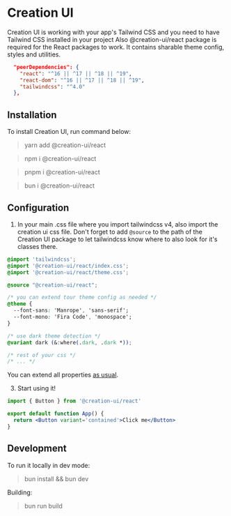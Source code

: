 # Creation UI

Creation UI is working with your app's Tailwind CSS and you need to have Tailwind CSS installed in your project
Also @creation-ui/react package is required for the React packages to work. It contains sharable theme config, styles and utilities.

```json
  "peerDependencies": {
    "react": "^16 || ^17 || ^18 || ^19",
    "react-dom": "^16 || ^17 || ^18 || ^19",
    "tailwindcss": "^4.0"
  },
```

## Installation

To install Creation UI, run command below:

> yarn add @creation-ui/react

> npm i @creation-ui/react

> pnpm i @creation-ui/react

> bun i @creation-ui/react

## Configuration

1. In your main .css file where you import tailwindcss v4, also import the creation ui css file.
   Don't forget to add `@source` to the path of the Creation UI package to let tailwindcss know where to also look for it's classes there.

```css copy
@import 'tailwindcss';
@import '@creation-ui/react/index.css';
@import '@creation-ui/react/theme.css';

@source "@creation-ui/react";

/* you can extend tour theme config as needed */
@theme {
  --font-sans: 'Manrope', 'sans-serif';
  --font-mono: 'Fira Code', 'monospace';
}

/* use dark theme detection */
@variant dark (&:where(.dark, .dark *));

/* rest of your css */
/* ... */
```

You can extend all properties [as usual](https://tailwindcss.com/docs/configuration).

3. Start using it!

```jsx copy
import { Button } from '@creation-ui/react'

export default function App() {
  return <Button variant='contained'>Click me</Button>
}
```

## Development

To run it locally in dev mode:

> bun install && bun dev

Building:

> bun run build
